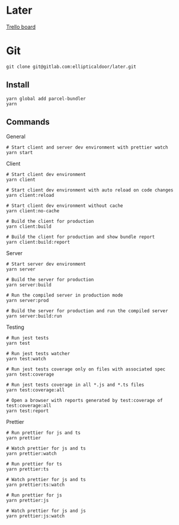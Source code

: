 # Later

[Trello board](https://trello.com/b/chkA7VcK/later-game)

# Git
``` shell
git clone git@gitlab.com:ellipticaldoor/later.git
```

## Install

``` shell
yarn global add parcel-bundler
yarn
```

## Commands

General
``` shell
# Start client and server dev environment with prettier watch
yarn start
```

Client
``` shell
# Start client dev environment
yarn client

# Start client dev environment with auto reload on code changes
yarn client:reload

# Start client dev environment without cache
yarn client:no-cache

# Build the client for production
yarn client:build

# Build the client for production and show bundle report
yarn client:build:report
```

Server
``` shell
# Start server dev environment
yarn server

# Build the server for production
yarn server:build

# Run the compiled server in production mode
yarn server:prod

# Build the server for production and run the compiled server
yarn server:build:run
```

Testing
``` shell
# Run jest tests
yarn test

# Run jest tests watcher
yarn test:watch

# Run jest tests coverage only on files with associated spec
yarn test:coverage

# Run jest tests coverage in all *.js and *.ts files
yarn test:coverage:all

# Open a browser with reports generated by test:coverage of test:coverage:all
yarn test:report
```

Prettier
``` shell
# Run prettier for js and ts
yarn prettier

# Watch prettier for js and ts
yarn prettier:watch

# Run prettier for ts
yarn prettier:ts

# Watch prettier for js and ts
yarn prettier:ts:watch

# Run prettier for js
yarn prettier:js

# Watch prettier for js and js
yarn prettier:js:watch

```

